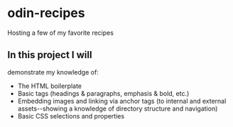 # odin-recipes
Hosting a few of my favorite recipes

## In this project I will

demonstrate my knowledge of:
- The HTML boilerplate
- Basic tags (headings & paragraphs, emphasis & bold, etc.)
- Embedding images and linking via anchor tags (to internal and external assets--showing a knowledge of directory structure and navigation)
- Basic CSS selections and properties

